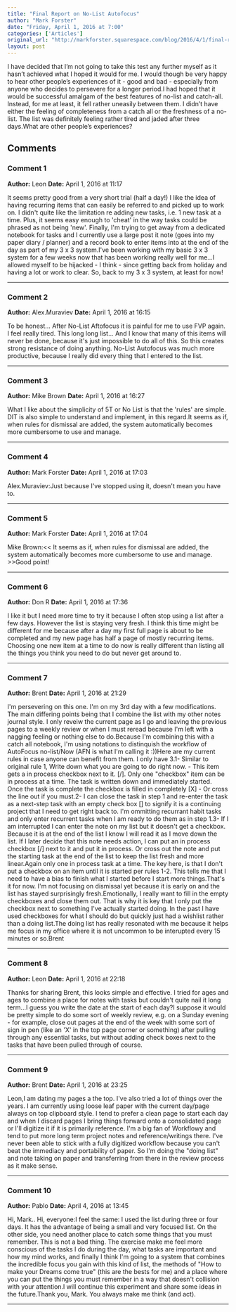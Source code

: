 ```yaml
---
title: "Final Report on No-List Autofocus"
author: "Mark Forster"
date: "Friday, April 1, 2016 at 7:00"
categories: ['Articles']
original_url: "http://markforster.squarespace.com/blog/2016/4/1/final-report-on-no-list-autofocus.html"
layout: post
---
```


I have decided that I’m not going to take this test any further myself as it hasn’t achieved what I hoped it would for me. I would though be very happy to hear other people’s experiences of it - good and bad - especially from anyone who decides to persevere for a longer period.I had hoped that it would be successful amalgam of the best features of no-list and catch-all. Instead, for me at least, it fell rather uneasily between them. I didn’t have either the feeling of completeness from a catch all or the freshness of a no-list. The list was definitely feeling rather tired and jaded after three days.What are other people’s experiences?

## Comments

### Comment 1
**Author:** Leon
**Date:** April 1, 2016 at 11:17

It seems pretty good from a very short trial (half a day!) I like the idea of having recurring items that can easily be referred to and picked up to work on. I didn't quite like the limitation re adding new tasks, i.e. 1 new task at a time. Plus, it seems easy enough to 'cheat' in the way tasks could be phrased as not being 'new'. Finally, I'm trying to get away from a dedicated notebook for tasks and I currently use a large post it note (goes into my paper diary / planner) and a record book to enter items into at the end of the day as part of my 3 x 3 system.I've been working with my basic 3 x 3 system for a few weeks now that has been working really well for me...I allowed myself to be hijacked - I think - since getting back from holiday and having a lot or work to clear. So, back to my 3 x 3 system, at least for now!

---

### Comment 2
**Author:** Alex.Muraviev
**Date:** April 1, 2016 at 16:15

To be honest... After No-List Aftofocus it is painful for me to use FVP again. I feel really tired. This long long list... And I know that many of this items will never be done, because it's just impossible to do all of this. So this creates strong resistance of doing anything. No-List Autofocus was much more productive, because I really did every thing that I entered to the list.

---

### Comment 3
**Author:** Mike Brown
**Date:** April 1, 2016 at 16:27

What I like about the simplicity of 5T or No List is that the 'rules' are simple. DIT is also simple to understand and implement, in this regard.It seems as if, when rules for dismissal are added, the system automatically becomes more cumbersome to use and manage.

---

### Comment 4
**Author:** Mark Forster
**Date:** April 1, 2016 at 17:03

Alex.Muraviev:Just because I've stopped using it, doesn't mean you have to.

---

### Comment 5
**Author:** Mark Forster
**Date:** April 1, 2016 at 17:04

Mike Brown:<< It seems as if, when rules for dismissal are added, the system automatically becomes more cumbersome to use and manage. >>Good point!

---

### Comment 6
**Author:** Don R
**Date:** April 1, 2016 at 17:36

I like it but I need more time to try it because I often stop using a list after a few days. However the list is staying very fresh. I think this time might be different for me because after a day my first full page is about to be completed and my new page has half a page of mostly recurring items. Choosing one new item at a time to do now is really different than listing all the things you think you need to do but never get around to.

---

### Comment 7
**Author:** Brent
**Date:** April 1, 2016 at 21:29

I'm persevering on this one. I'm on my 3rd day with a few modifications. The main differing points being that I combine the list with my other notes journal style. I only reveiw the current page as I go and leaving the previous pages to a weekly review or when I must reread because I'm left with a nagging feeling or nothing else to do.Because I'm combining this with a catch all notebook, I'm using notations to distinquish the workflow of AutoFocus no-list/Now (AFN is what I'm calling it :))Here are my current rules in case anyone can benefit from them. I only have 3.1- Similar to original rule 1, Write down what you are going to do right now. - This item gets a in process checkbox next to it. [/]. Only one "checkbox" item can be in process at a time. The task is written down and immediately started. Once the task is complete the checkbox is filled in completely [X] - Or cross the line out if you must.2- I can close the task in step 1 and re-enter the task as a next-step task with an empty check box [] to signify it is a continuing project that I need to get right back to. I'm ommitting recurrant habit tasks and only enter recurrent tasks when I am ready to do them as in step 1.3- If I am interrupted I can enter the note on my list but it doesn't get a checkbox. Because it is at the end of the list I know I will read it as I move down the list. If I later decide that this note needs action, I can put an in process checkbox [/] next to it and put it in process. Or cross out the note and put the starting task at the end of the list to keep the list fresh and more linear.Again only one in process task at a time. The key here, is that I don't put a checkbox on an item until it is started per rules 1-2. This tells me that I need to have a bias to finish what I started before I start more things.That's it for now. I'm not focusing on dismissal yet because it is early on and the list has stayed surprisingly fresh.Emotionally, I really want to fill in the empty checkboxes and close them out. That is why it is key that I only put the checkbox next to something I've actually started doing. In the past I have used checkboxes for what I should do but quickly just had a wishlist rather than a doing list.The doing list has really resonated with me because it helps me focus in my office where it is not uncommon to be interupted every 15 minutes or so.Brent

---

### Comment 8
**Author:** Leon
**Date:** April 1, 2016 at 22:18

Thanks for sharing Brent, this looks simple and effective. I tried for ages and ages to combine a place for notes with tasks but couldn't quite nail it long term...I guess you write the date at the start of each day?I suppose it would be pretty simple to do some sort of weekly review, e.g. on a Sunday evening - for example, close out pages at the end of the week with some sort of sign in pen (like an 'X' in the top page corner or something) after pulling through any essential tasks, but without adding check boxes next to the tasks that have been pulled through of course.

---

### Comment 9
**Author:** Brent
**Date:** April 1, 2016 at 23:25

Leon,I am dating my pages a the top. I've also tried a lot of things over the years. I am currently using loose leaf paper with the current day/page always on top clipboard style. I tend to prefer a clean page to start each day and when I discard pages I bring things forward onto a consolidated page or I'll digitize it if it is primarily reference. I'm a big fan of Workflowy and tend to put more long term project notes and reference/writings there. I've never been able to stick with a fully digitized workflow because you can't beat the immediacy and portability of paper. So I'm doing the "doing list" and note taking on paper and transferring from there in the review process as it make sense.

---

### Comment 10
**Author:** Pablo
**Date:** April 4, 2016 at 13:45

Hi, Mark.. Hi, everyone:I feel the same: I used the list during three or four days. It has the advantage of being a small and very focused list. On the other side, you need another place to catch some things that you must remember. This is not a bad thing. The exercise make me feel more conscious of the tasks I do during the day, what tasks are important and how my mind works, and finally I think I'm going to a system that combines the incredible focus you gain with this kind of list, the methods of "How to make your Dreams come true" (this are the bests for me) and a place where you can put the things you must remember in a way that doesn't collision with your attention.I will continue this experiment and share some ideas in the future.Thank you, Mark. You always make me think (and act).

---
